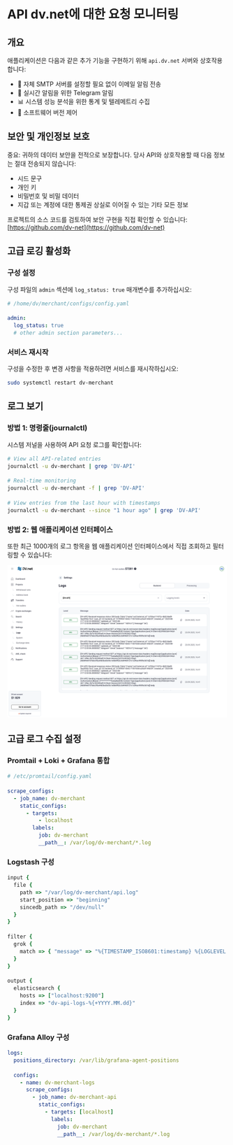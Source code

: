 # API dv.net에 대한 요청 모니터링

## 개요

애플리케이션은 다음과 같은 추가 기능을 구현하기 위해 `api.dv.net` 서버와 상호작용합니다:

- 📧 자체 SMTP 서버를 설정할 필요 없이 이메일 알림 전송
- 📱 실시간 알림을 위한 Telegram 알림
- 📊 시스템 성능 분석을 위한 통계 및 텔레메트리 수집
- 🔄 소프트웨어 버전 제어

## 보안 및 개인정보 보호

중요: 귀하의 데이터 보안을 전적으로 보장합니다. 당사 API와 상호작용할 때 다음 정보는 절대 전송되지 않습니다:

- 시드 문구
- 개인 키
- 비밀번호 및 비밀 데이터
- 지갑 또는 계정에 대한 통제권 상실로 이어질 수 있는 기타 모든 정보

프로젝트의 소스 코드를 검토하여 보안 구현을 직접 확인할 수 있습니다:  
[https://github.com/dv-net](https://github.com/dv-net)

## 고급 로깅 활성화

### 구성 설정

구성 파일의 `admin` 섹션에 `log_status: true` 매개변수를 추가하십시오:

```yaml
# /home/dv/merchant/configs/config.yaml

admin:
  log_status: true
  # other admin section parameters...
```

### 서비스 재시작

구성을 수정한 후 변경 사항을 적용하려면 서비스를 재시작하십시오:

```bash
sudo systemctl restart dv-merchant
```

## 로그 보기

### 방법 1: 명령줄(journalctl)

시스템 저널을 사용하여 API 요청 로그를 확인합니다:

```bash
# View all API-related entries
journalctl -u dv-merchant | grep 'DV-API'

# Real-time monitoring
journalctl -u dv-merchant -f | grep 'DV-API'

# View entries from the last hour with timestamps
journalctl -u dv-merchant --since "1 hour ago" | grep 'DV-API'
```

### 방법 2: 웹 애플리케이션 인터페이스

또한 최근 1000개의 로그 항목을 웹 애플리케이션 인터페이스에서 직접 조회하고 필터링할 수 있습니다:

![api-requests-logging.png](../../assets/images/security/api-requests-logging.png)

## 고급 로그 수집 설정

### Promtail + Loki + Grafana 통합

```yaml
# /etc/promtail/config.yaml

scrape_configs:
  - job_name: dv-merchant
    static_configs:
      - targets:
          - localhost
        labels:
          job: dv-merchant
          __path__: /var/log/dv-merchant/*.log
```

### Logstash 구성

```ruby
input {
  file {
    path => "/var/log/dv-merchant/api.log"
    start_position => "beginning"
    sincedb_path => "/dev/null"
  }
}

filter {
  grok {
    match => { "message" => "%{TIMESTAMP_ISO8601:timestamp} %{LOGLEVEL:loglevel}.*DV-API.*" }
  }
}

output {
  elasticsearch {
    hosts => ["localhost:9200"]
    index => "dv-api-logs-%{+YYYY.MM.dd}"
  }
}
```

### Grafana Alloy 구성

```yaml
logs:
  positions_directory: /var/lib/grafana-agent-positions

  configs:
    - name: dv-merchant-logs
      scrape_configs:
        - job_name: dv-merchant-api
          static_configs:
            - targets: [localhost]
              labels:
                job: dv-merchant
                __path__: /var/log/dv-merchant/*.log
```